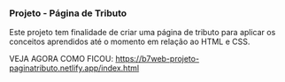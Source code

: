 ### Projeto - Página de Tributo

Este projeto tem finalidade de criar uma página de tributo para aplicar os conceitos aprendidos até o momento em relação ao HTML e CSS.



VEJA AGORA COMO FICOU: https://b7web-projeto-paginatributo.netlify.app/index.html
